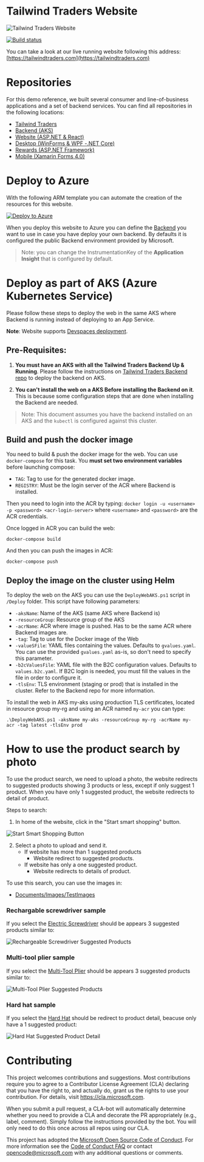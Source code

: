 # Tailwind Traders Website

![Tailwind Traders Website](Documents/Images/Website.png)

[![Build status](https://dev.azure.com/TailwindTraders/Website/_apis/build/status/Website-CI)](https://dev.azure.com/TailwindTraders/Website/_build?definitionId=22)

You can take a look at our live running website following this address: [https://tailwindtraders.com](https://tailwindtraders.com)

# Repositories

For this demo reference, we built several consumer and line-of-business applications and a set of backend services. You can find all repositories in the following locations:

- [Tailwind Traders](https://github.com/Microsoft/TailwindTraders)
- [Backend (AKS)](https://github.com/Microsoft/TailwindTraders-Backend)
- [Website (ASP.NET & React)](https://github.com/Microsoft/TailwindTraders-Website)
- [Desktop (WinForms & WPF -.NET Core)](https://github.com/Microsoft/TailwindTraders-Desktop)
- [Rewards (ASP.NET Framework)](https://github.com/Microsoft/TailwindTraders-Rewards)
- [Mobile (Xamarin Forms 4.0)](https://github.com/Microsoft/TailwindTraders-Mobile)

# Deploy to Azure

With the following ARM template you can automate the creation of the resources for this website.

[![Deploy to Azure](Documents/Images/deploy-to-azure.png)](https://portal.azure.com/#create/Microsoft.Template/uri/https%3A%2F%2Fraw.githubusercontent.com%2FMicrosoft%2FTailwindTraders-Website%2Fmaster%2FDeploy%2Fdeployment.json)

When you deploy this website to Azure you can define the [Backend](https://github.com/Microsoft/TailwindTraders-Backend) you want to use in case you have deploy your own backend. By defaults it is configured the public Backend environment provided by Microsoft.

> Note: you can change the InstrumentationKey of the **Application Insight** that is configured by default.

# Deploy as part of AKS (Azure Kubernetes Service)

Please follow these steps to deploy the web in the same AKS where Backend is running instead of deploying to an App Service.

**Note**: Website supports [Devspaces deployment](./Documents/Devspaces.md).

## Pre-Requisites:

1. **You must have an AKS with all the Tailwind Traders Backend Up & Running**. Please follow the instructions on [Tailwind Traders Backend repo](https://github.com/Microsoft/TailwindTraders-Backend/) to deploy the backend on AKS.

1. **You can't install the web on a AKS Before installing the Backend on it**. This is because some configuration steps that are done when installing the Backend are needed.

> Note: This document assumes you have the backend installed on an AKS and the `kubectl` is configured against this cluster.

## Build and push the docker image

You need to build & push the docker image for the web. You can use `docker-compose` for this task. You **must set two environment variables** before launching compose:

- `TAG`: Tag to use for the generated docker image.
- `REGISTRY`: Must be the login server of the ACR where Backend is installed.

Then you need to login into the ACR by typing: `docker login -u <username> -p <password> <acr-login-server>` where `<username>` and `<password>` are the ACR credentials.

Once logged in ACR you can build the web:

```
docker-compose build
```

And then you can push the images in ACR:

```
docker-compose push
```

## Deploy the image on the cluster using Helm

To deploy the web on the AKS you can use the `DeployWebAKS.ps1` script in `/Deploy` folder. This script have following parameters:

- `-aksName`: Name of the AKS (same AKS where Backend is)
- `-resourceGroup`: Resource group of the AKS
- `-acrName`: ACR where image is pushed. Has to be the same ACR where Backend images are.
- `-tag`: Tag to use for the Docker image of the Web
- `-valueSFile`: YAML files containing the values. Defaults to `gvalues.yaml`. You can use the provided `gvalues.yaml` as-is, so don't need to specify this parameter.
- `-b2cValuesFile`: YAML file with the B2C configuration values. Defaults to `values.b2c.yaml`. If B2C login is needed, you must fill the values in the file in order to configure it.
- `-tlsEnv`: TLS environment (staging or prod) that is installed in the cluster. Refer to the Backend repo for more information.

To install the web in AKS my-aks using production TLS certificates, located in resource group my-rg and using an ACR named `my-acr` you can type:

```
.\DeployWebAKS.ps1 -aksName my-aks -resourceGroup my-rg -acrName my-acr -tag latest -tlsEnv prod
```

# How to use the product search by photo

To use the product search, we need to upload a photo, the website redirects to suggested products showing 3 products or less, except if only suggest 1 product. When you have only 1 suggested product, the website redirects to detail of product.

Steps to search:

1. In home of the website, click in the "Start smart shopping" button.

![Start Smart Shopping Button](Documents/Images/Docs/Start_Smart_Shopping_Button.PNG)

2. Select a photo to upload and send it.
   - If website has more than 1 suggested products
     - Website redirect to suggested products.
   - If website has only a one suggested product.
     - Website redirects to details of product.

To use this search, you can use the images in:

- [Documents/Images/TestImages](Documents/Images/TestImages)

### Rechargable screwdriver sample

If you select the [Electric Screwdriver](Documents/Images/TestImages/electric_screwdriver.jpg) should be appears 3 suggested products similar to:

![Rechargeable Screwdriver Suggested Products](Documents/Images/Docs/rechargeable_Screwdriver_Suggested_Products.PNG)

### Multi-tool plier sample

If you select the [Multi-Tool Plier](Documents/Images/TestImages/multi-tool_plier.jpg) should be appears 3 suggested products similar to:

![Multi-Tool Plier Suggested Products](Documents/Images/Docs/multi-tool_plier_Suggested_Products.PNG)

### Hard hat sample

If you select the [Hard Hat](Documents/Images/TestImages/hard_hat.jpg) should be redirect to product detail, beacuse only have a 1 suggested product:

![Hard Hat Suggested Product Detail](Documents/Images/Docs/hard_Hat_Suggested_Product_Detail.PNG)

# Contributing

This project welcomes contributions and suggestions. Most contributions require you to agree to a
Contributor License Agreement (CLA) declaring that you have the right to, and actually do, grant us
the rights to use your contribution. For details, visit https://cla.microsoft.com.

When you submit a pull request, a CLA-bot will automatically determine whether you need to provide
a CLA and decorate the PR appropriately (e.g., label, comment). Simply follow the instructions
provided by the bot. You will only need to do this once across all repos using our CLA.

This project has adopted the [Microsoft Open Source Code of Conduct](https://opensource.microsoft.com/codeofconduct/).
For more information see the [Code of Conduct FAQ](https://opensource.microsoft.com/codeofconduct/faq/) or
contact [opencode@microsoft.com](mailto:opencode@microsoft.com) with any additional questions or comments.
